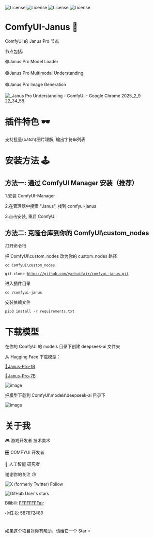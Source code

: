 


![License](https://img.shields.io/badge/license-MIT-brightgreen)
![License](https://img.shields.io/badge/PLUGIN-COMFYUI-informational) 
![License](https://img.shields.io/badge/Code-Python-blue) 
![License](https://img.shields.io/badge/Creator-Fair-orange) 

# ComfyUI-Janus 🎉
ComfyUI 的 Janus Pro 节点

节点包括:

🟢Janus Pro Model Loader

🟢Janus Pro Multimodal Understanding

🟢Janus Pro Image Generation

![_Janus Pro Understanding - ComfyUI - Google Chrome 2025_2_9 22_34_58](https://github.com/user-attachments/assets/739a9381-087c-405c-8513-04d9599bed4f)

# 插件特色 🕶️

支持批量(batch)图片理解, 输出字符串列表

# 安装方法 🕹️

## 方法一: 通过 ComfyUI Manager 安装（推荐）

1.安装 ComfyUI-Manager

2.在管理器中搜索 "Janus", 找到 comfyui-janus

3.点击安装, 重启 ComfyUI

## 方法二: 克隆仓库到你的 ComfyUI\custom_nodes

打开命令行

把 ComfyUI\custom_nodes 改为你的 custom_nodes 路径

<code>cd ComfyUI\custom_nodes</code>

<code>git clone https://github.com/yanhuifair/comfyui-janus.git</code>

进入插件目录

<code>cd /comfyui-janus</code>

安装依赖文件

<code>pip3 install -r requirements.txt</code>

# 下载模型

在你的 ComfyUI 的 models 目录下创建 deepseek-ai 文件夹

从 Hugging Face 下载模型：

[🤗Janus-Pro-1B](https://huggingface.co/deepseek-ai/Janus-Pro-1B)

[🤗Janus-Pro-7B](https://huggingface.co/deepseek-ai/Janus-Pro-7B)

![image](https://github.com/user-attachments/assets/ec5b92a7-723b-48dd-92ec-ce299a6b8d8e)


把模型下载到 ComfyUI\models\deepseek-ai 目录下

![image](https://github.com/user-attachments/assets/9cd52d98-7522-4503-8c82-322268d1f85f)


# 关于我

🎮 游戏开发者 技术美术 

🎛️ COMFYUI 开发者

🤖 人工智能 研究者

谢谢你的关注  😘

![X (formerly Twitter) Follow](https://img.shields.io/twitter/follow/realFairyan)

![GitHub User's stars](https://img.shields.io/github/stars/yanhuifair)

Bilibili: [FFFFFFFFair](https://space.bilibili.com/8191887)

小红书: 587872489

# 
如果这个项目对你有帮助，请给它一个 Star ⭐️

